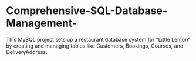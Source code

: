 # Comprehensive-SQL-Database-Management-
This MySQL project sets up a restaurant database system for "Little Lemon" by creating and managing tables like Customers, Bookings, Courses, and DeliveryAddress.
